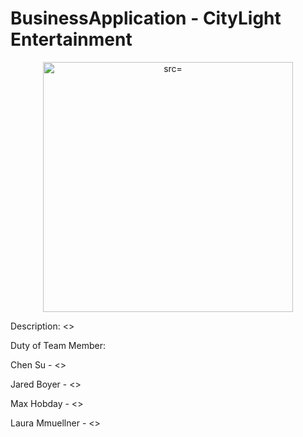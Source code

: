 # BusinessApplication - CityLight Entertainment

<p align="center">
    <img
      alt=
      src=
      width="400"
    />
  </a>
</p>

Description: <>


Duty of Team Member:

Chen Su           -  <>

Jared Boyer       -  <>

Max Hobday        -  <>

Laura Mmuellner   -  <>
